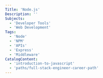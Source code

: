 ```yaml
---
Title: 'Node.js'
Description: ''
Subjects:
  - 'Developer Tools'
  - 'Web Development'
Tags:
  - 'Node'
  - 'NPM'
  - 'APIs'
  - 'Express'
  - 'Middleware'
CatalogContent:
  - 'introduction-to-javascript'
  - 'paths/full-stack-engineer-career-path'
---
```

